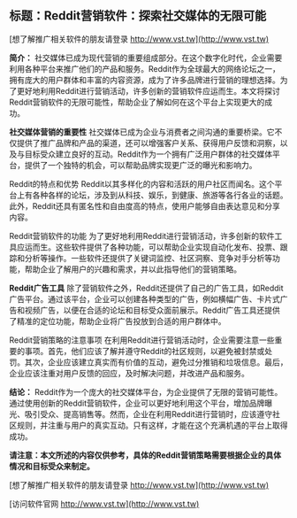 ## **标题：Reddit营销软件：探索社交媒体的无限可能**

[想了解推广相关软件的朋友请登录 http://www.vst.tw](http://www.vst.tw)

**简介：**
社交媒体已成为现代营销的重要组成部分。在这个数字化时代，企业需要利用各种平台来推广他们的产品和服务。Reddit作为全球最大的网络论坛之一，拥有庞大的用户群体和丰富的内容资源，成为了许多品牌进行营销的理想选择。为了更好地利用Reddit进行营销活动，许多创新的营销软件应运而生。本文将探讨Reddit营销软件的无限可能性，帮助企业了解如何在这个平台上实现更大的成功。

**社交媒体营销的重要性**
社交媒体已成为企业与消费者之间沟通的重要桥梁。它不仅提供了推广品牌和产品的渠道，还可以增强客户关系、获得用户反馈和洞察，以及与目标受众建立良好的互动。Reddit作为一个拥有广泛用户群体的社交媒体平台，提供了一个独特的机会，可以帮助品牌实现更广泛的曝光和影响力。

Reddit的特点和优势
Reddit以其多样化的内容和活跃的用户社区而闻名。这个平台上有各种各样的论坛，涉及到从科技、娱乐，到健康、旅游等各行各业的话题。此外，Reddit还具有匿名性和自由度高的特点，使用户能够自由表达意见和分享内容。

Reddit营销软件的功能
为了更好地利用Reddit进行营销活动，许多创新的软件工具应运而生。这些软件提供了各种功能，可以帮助企业实现自动化发布、投票、跟踪和分析等操作。一些软件还提供了关键词监控、社区洞察、竞争对手分析等功能，帮助企业了解用户的兴趣和需求，并以此指导他们的营销策略。

**Reddit广告工具**
除了营销软件之外，Reddit还提供了自己的广告工具，如Reddit广告平台。通过该平台，企业可以创建各种类型的广告，例如横幅广告、卡片式广告和视频广告，以便在合适的论坛和目标受众面前展示。Reddit广告工具还提供了精准的定位功能，帮助企业将广告投放到合适的用户群体中。

Reddit营销策略的注意事项
在利用Reddit进行营销活动时，企业需要注意一些重要的事项。首先，他们应该了解并遵守Reddit的社区规则，以避免被封禁或处罚。其次，企业应该建立真实而有价值的互动，避免过分推销和垃圾信息。最后，企业应该注重对用户反馈的回应，及时解决问题，并改进产品和服务。

**结论：**
Reddit作为一个庞大的社交媒体平台，为企业提供了无限的营销可能性。通过使用创新的Reddit营销软件，企业可以更好地利用这个平台，增加品牌曝光、吸引受众、提高销售等。然而，企业在利用Reddit进行营销时，应该遵守社区规则，并注重与用户的真实互动。只有这样，才能在这个充满机遇的平台上取得成功。

**请注意：本文所述的内容仅供参考，具体的Reddit营销策略需要根据企业的具体情况和目标受众来制定。**

[想了解推广相关软件的朋友请登录 http://www.vst.tw](http://www.vst.tw)


[访问软件官网 http://www.vst.tw](http://www.vst.tw)
